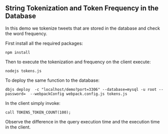 ## String Tokenization and Token Frequency in the Database

In this demo we tokenize tweets that are stored in the database and check the word
frequency.

First install all the required packages:
```
npm install
```

Then to execute the tokenization and frequency on the client execute:
```
nodejs tokens.js
```

To deploy the same function to the database:
```
dbjs deploy  -c "localhost/demo?port=3306" --database=mysql -u root --password=  --webpackConfig webpack.config.js tokens.js
```

In the client simply invoke:
```
call TOKENS_TOKEN_COUNT(100);
```

Observe the difference in the query execution time and the execution time in the client.
